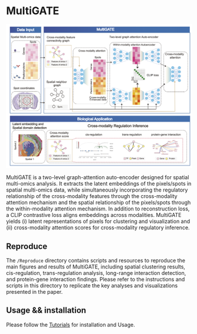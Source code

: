 # MultiGATE


![Overview](https://github.com/aqlkzf/typoraimg/raw/main//imgmac/MultiGATE_framework.png)

MultiGATE is a two-level graph-attention auto-encoder designed for spatial multi-omics analysis. It extracts the latent embeddings of the pixels/spots in spatial multi-omics data, while simultaneously incorporating the regulatory relationship of the cross-modality features through the cross-modality attention mechanism and the spatial relationship of the pixels/spots through the within-modality attention mechanism. In addition to reconstruction loss, a CLIP contrastive loss aligns embeddings across modalities.  MultiGATE yields (i) latent representations of pixels for clustering and visualization and (ii) cross-modality attention scores for cross-modality regulatory inference.

## Reproduce

The `/Reproduce` directory contains scripts and resources to reproduce the main figures and results of MultiGATE, including spatial clustering results, cis-regulation, trans-regulation analysis, long-range interaction detection, and protein-gene interaction findings. Please refer to the instructions and scripts in this directory to replicate the key analyses and visualizations presented in the paper.

## Usage && installation

Please follow the [Tutorials](https://multigate.readthedocs.io/en/latest) for installation and Usage.

